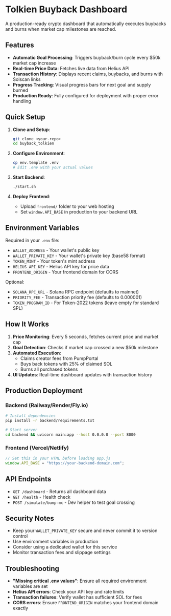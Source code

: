 # Tolkien Buyback Dashboard

A production-ready crypto dashboard that automatically executes buybacks and burns when market cap milestones are reached.

## Features

- **Automatic Goal Processing**: Triggers buyback/burn cycle every $50k market cap increase
- **Real-time Price Data**: Fetches live data from Helius API
- **Transaction History**: Displays recent claims, buybacks, and burns with Solscan links
- **Progress Tracking**: Visual progress bars for next goal and supply burned
- **Production Ready**: Fully configured for deployment with proper error handling

## Quick Setup

1. **Clone and Setup**:
   ```bash
   git clone <your-repo>
   cd buyback_tolkien
   ```

2. **Configure Environment**:
   ```bash
   cp env.template .env
   # Edit .env with your actual values
   ```

3. **Start Backend**:
   ```bash
   ./start.sh
   ```

4. **Deploy Frontend**:
   - Upload `frontend/` folder to your web hosting
   - Set `window.API_BASE` in production to your backend URL

## Environment Variables

Required in your `.env` file:

- `WALLET_ADDRESS` - Your wallet's public key
- `WALLET_PRIVATE_KEY` - Your wallet's private key (base58 format)
- `TOKEN_MINT` - Your token's mint address
- `HELIUS_API_KEY` - Helius API key for price data
- `FRONTEND_ORIGIN` - Your frontend domain for CORS

Optional:
- `SOLANA_RPC_URL` - Solana RPC endpoint (defaults to mainnet)
- `PRIORITY_FEE` - Transaction priority fee (defaults to 0.000001)
- `TOKEN_PROGRAM_ID` - For Token-2022 tokens (leave empty for standard SPL)

## How It Works

1. **Price Monitoring**: Every 5 seconds, fetches current price and market cap
2. **Goal Detection**: Checks if market cap crossed a new $50k milestone
3. **Automated Execution**:
   - Claims creator fees from PumpPortal
   - Buys back tokens with 25% of claimed SOL
   - Burns all purchased tokens
4. **UI Updates**: Real-time dashboard updates with transaction history

## Production Deployment

### Backend (Railway/Render/Fly.io)
```bash
# Install dependencies
pip install -r backend/requirements.txt

# Start server
cd backend && uvicorn main:app --host 0.0.0.0 --port 8000
```

### Frontend (Vercel/Netlify)
```javascript
// Set this in your HTML before loading app.js
window.API_BASE = "https://your-backend-domain.com";
```

## API Endpoints

- `GET /dashboard` - Returns all dashboard data
- `GET /health` - Health check
- `POST /simulate/bump-mc` - Dev helper to test goal crossing

## Security Notes

- Keep your `WALLET_PRIVATE_KEY` secure and never commit it to version control
- Use environment variables in production
- Consider using a dedicated wallet for this service
- Monitor transaction fees and slippage settings

## Troubleshooting

- **"Missing critical .env values"**: Ensure all required environment variables are set
- **Helius API errors**: Check your API key and rate limits
- **Transaction failures**: Verify wallet has sufficient SOL for fees
- **CORS errors**: Ensure `FRONTEND_ORIGIN` matches your frontend domain exactly

